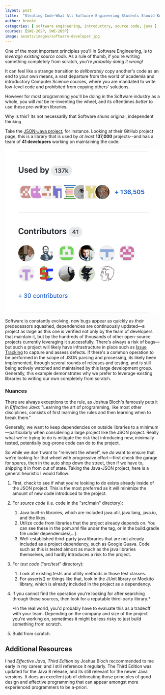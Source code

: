 ```yaml
---
layout: post
title:  "Stealing Code—What All Software Engineering Students Should Know"
author: brooke
categories: [ software engineering, introductory, source code, java ]
courses: [SWE-262P, SWE-265P]
image: assets/images/software-developer.jpg
---
```

One of the most important principles you'll in Software Engineering, is to *leverage existing source code*. As a rule of thumb, if you're writing something completely from scratch, *you're probably doing it wrong*!

It can feel like a strange transition to *deliberately* copy another's code as an end to your own means, a vast departure from the world of academia and introductory Computer Science courses, where you are mandated to write low-level code and prohibited from copying others' solutions.  

However for most programming you'll be doing in the Software industry as a whole, you will *not* be re-inventing the wheel, and its oftentimes *better* to use these pre-written libraries.

Why is this?  Its not necessarily that Software shuns original, independent thinking.

Take the [JSON-Java project](https://github.com/stleary/JSON-java), for instance.  Looking at their GitHub project page, this is a library that is used by *at least* **137,000** projects--and has a team of **41 developers** working on maintaining the code.  

![JSON Java project](/assets/images/JSONJava.png)

Software is constantly evolving, new bugs appear as quickly as their predecessors squashed, dependencies are continuously updated—a project as large as this one is verified not only by the team of developers that maintain it, but by the hundreds of thousands of other open-source projects currently leveraging it successfully.  There's always a risk of bugs—but such a project will likely have infrastructure in place such as [Issue Tracking](https://github.com/stleary/JSON-java/issues) to capture and assess defects.  If there's a common operation to be performed in the scope of JSON parsing and processing, its likely been implemented, through several rounds of releases and testing, and is still being actively watched and maintained by this large development group.  Generally, this example demonstrates why we prefer to leverage existing libraries to writing our own completely from scratch.

### Nuances

There are always exceptions to the rule, as Joshua Bloch's famously puts it in *Effective Java*:  "Learning the art of programming, like most other disciplines, consists of first learning the rules and then learning when to break them."

Generally, we want to keep dependencies on outside libraries to a minimum—particularly when considering a large project like the JSON project. Really what we're trying to do is mitigate the risk that introducing new, minimally tested, potentially bug-prone code can do to the project.

So while we don't want to "reinvent the wheel", we *do* want to ensure that we're looking for that wheel with progressive effort—first check the garage for spares, then in the auto shop down the street, then if we have to, shipping it in from out of state.  Taking the Java-JSON project, here is a general heuristic I would follow:

1. First, check to see if what you're looking to do exists already inside of the JSON project.  This is the most preferred as it will minimize the amount of new code introduced to the project.

2. For *source code* (i.e. code in the "src/main" directory):

   1. Java built-in libraries, which are included java.util, java.lang, java.io, and the likes.
   2. Utilize code from libraries that the project already depends on.  You can see these in the pom.xml file under the <dependencies> tag, or in the build.gradle file under dependencies{...}. 
   3. Well-established third-party java libraries that are not already included as a project dependency, such as Google Guava.  Code such as this is tested almost as much as the java libraries themselves, and hardly introduces a risk to the project. 

3. For *test code* ("src/test" directory):

   1. Look at existing tests and utility methods in those test classes.
   2. For asserts() or things like that, look in the JUnit library or Mockito library, which is already included in the project as a dependency.

4. If you cannot find the operation you're looking for after searching through these sources, then look for a reputable third-party library.*

   *In the real world, you'd probably have to evaluate this as a tradeoff with your team.  Depending on the company and size of the project you're working on, sometimes it might be less risky to just build something from scratch.

5. Build from scratch. 



## Additional Resources

I had *Effective Java, Third Edition* by Joshua Bloch reccommended to me early in my career, and I still reference it regularly.  The Third Edition was updated for the Java 8 release, and its still relevant for the newer Java versions.  It does an excellent job of delineating those principles of good design and effective programming that can appear amongst more experienced programmers to be a-priori. 